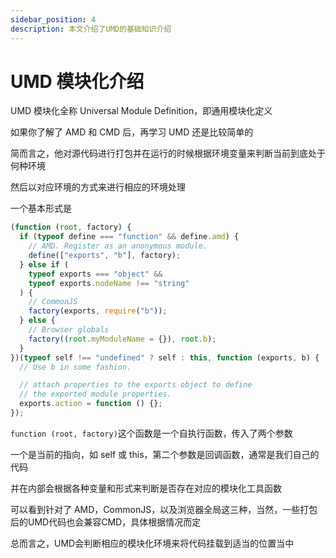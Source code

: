 ```yaml
---
sidebar_position: 4
description: 本文介绍了UMD的基础知识介绍
---
```


# UMD 模块化介绍

UMD 模块化全称 Universal Module Definition，即通用模块化定义

如果你了解了 AMD 和 CMD 后，再学习 UMD 还是比较简单的

简而言之，他对源代码进行打包并在运行的时候根据环境变量来判断当前到底处于何种环境

然后以对应环境的方式来进行相应的环境处理

一个基本形式是

```js
(function (root, factory) {
  if (typeof define === "function" && define.amd) {
    // AMD. Register as an anonymous module.
    define(["exports", "b"], factory);
  } else if (
    typeof exports === "object" &&
    typeof exports.nodeName !== "string"
  ) {
    // CommonJS
    factory(exports, require("b"));
  } else {
    // Browser globals
    factory((root.myModuleName = {}), root.b);
  }
})(typeof self !== "undefined" ? self : this, function (exports, b) {
  // Use b in some fashion.

  // attach properties to the exports object to define
  // the exported module properties.
  exports.action = function () {};
});
```

`function (root, factory)`这个函数是一个自执行函数，传入了两个参数

一个是当前的指向，如 self 或 this，第二个参数是回调函数，通常是我们自己的代码

并在内部会根据各种变量和形式来判断是否存在对应的模块化工具函数

可以看到针对了 AMD，CommonJS，以及浏览器全局这三种，当然，一些打包后的UMD代码也会兼容CMD，具体根据情况而定

总而言之，UMD会判断相应的模块化环境来将代码挂载到适当的位置当中
